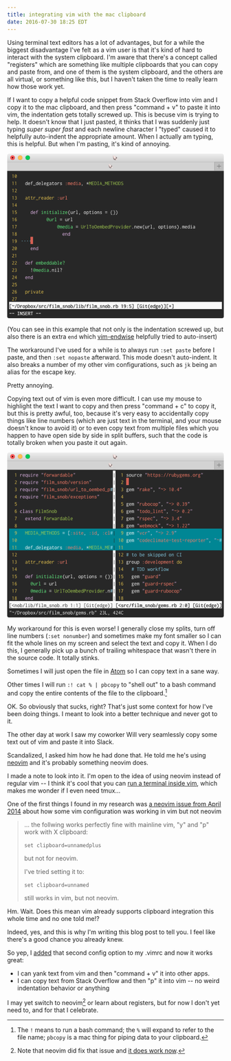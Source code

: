 ```yaml
---
title: integrating vim with the mac clipboard
date: 2016-07-30 18:25 EDT
---
```


Using terminal text editors has a lot of advantages, but for a while the biggest disadvantage I've felt as a vim user is that it's kind of hard to interact with the system clipboard.
I'm aware that there's a concept called "registers" which are something like multiple clipboards that you can copy and paste from, and one of them is the system clipboard, and the others are all virtual, or something like this, but I haven't taken the time to really learn how those work yet.

If I want to copy a helpful code snippet from Stack Overflow into vim and I copy it to the mac clipboard, and then press "command + v" to paste it into vim, the indentation gets totally screwed up.
This is becuse vim is trying to help.
It doesn't know that I just pasted, it thinks that I was suddenly just typing *super super fast* and each newline character I "typed" caused it to helpfully auto-indent the appropriate amount.
When I actually am typing, this is helpful.
But when I'm pasting, it's kind of annoying.

![Pasting into vim doesn't work well](/img/2016-07-30-vim-bad-paste.png)

(You can see in this example that not only is the indentation screwed up, but also there is an extra `end` which [vim-endwise](https://github.com/tpope/vim-endwise) helpfully tried to auto-insert)

The workaround I've used for a while is to always run `:set paste` before I paste, and then `:set nopaste` afterward.
This mode doesn't auto-indent.
It also breaks a number of my other vim configurations, such as `jk` being an alias for the escape key.

Pretty annoying.

Copying text out of vim is even more difficult.
I can use my mouse to highlight the text I want to copy and then press "command + c" to copy it, but this is pretty awful, too, because it's very easy to accidentally copy things like line numbers (which are just text in the terminal, and your mouse doesn't know to avoid it) or to even copy text from multiple files which you happen to have open side by side in split buffers, such that the code is totally broken when you paste it out again.

![Copying from vim split buffer doesn't work well](/img/2016-07-30-vim-split-buffer.png)

My workaround for this is even worse! I generally close my splits, turn off line numbers (`:set nonumber`) and sometimes make my font smaller so I can fit the whole lines on my screen and select the text and copy it.
When I do this, I generally pick up a bunch of trailing whitespace that wasn't there in the source code.
It totally stinks.

Sometimes I will just open the file in [Atom](https://atom.io) so I can copy text in a sane way.

Other times I will run `:! cat % | pbcopy` to "shell out" to a bash command and copy the entire contents of the file to the clipboard.[^1]


[^1]: The `!` means to run a bash command; the `%` will expand to refer to the file name; `pbcopy` is a mac thing for piping data to your clipboard.

OK.
So obviously that sucks, right?
That's just some context for how I've been doing things.
I meant to look into a better technique and never got to it.

The other day at work I saw my coworker Will very seamlessly copy some text out of vim and paste it into Slack.

Scandalized, I asked him how he had done that.
He told me he's using [neovim](https://neovim.io) and it's probably something neovim does.

I made a note to look into it.
I'm open to the idea of using neovim instead of regular vim -- I think it's cool that you can [run a terminal inside vim](https://neovim.io/doc/user/nvim_terminal_emulator.html), which makes me wonder if I even need tmux...

One of the first things I found in my research was [a neovim issue from April 2014](https://github.com/neovim/neovim/issues/583) about how some vim configuration was working in vim but not neovim

> ... the follwing works perfectly fine with mainline vim, "y" and "p" work with X clipboard:
>
>     set clipboard=unnamedplus
>
> but not for neovim.
>
> I've tried setting it to:
>
>     set clipboard=unnamed
>
> still works in vim, but not neovim.

Hm. Wait. Does this mean vim already supports clipboard integration this whole time and no one told me!?

Indeed, yes, and this is why I'm writing this blog post to tell you.
I feel like there's a good chance you already knew.

So yep, I [added](https://github.com/maxjacobson/dotfiles/commit/0d4bd62bef49c4607e6e4349f16ae24a3be5949b) that second config option to my .vimrc and now it works great:

* I can yank text from vim and then "command + v" it into other apps.
* I can copy text from Stack Overflow and then "p" it into vim -- no weird indentation behavior or anything

I may yet switch to neovim[^2] or learn about registers, but for now I don't yet need to, and for that I celebrate.

[^2]: Note that neovim did fix that issue and [it does work now](https://neovim.io/doc/user/provider.html#provider-clipboard).
